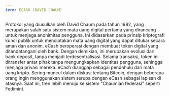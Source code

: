 ```yaml
---
term: ECASH (DAVID CHAUM)
---
```


Protokol yang diusulkan oleh David Chaum pada tahun 1982, yang merupakan salah satu sistem mata uang digital pertama yang dirancang untuk menjaga anonimitas pengguna. Ini didasarkan pada prinsip kriptografi kunci publik untuk menciptakan mata uang digital yang dapat ditukar secara aman dan anonim. eCash beroperasi dengan membuat token digital yang ditandatangani oleh bank. Dengan demikian, ini merupakan evolusi dari bank deposit, tanpa menjadi terdesentralisasi. Selama transaksi, token ini ditransfer antar pihak tanpa mengungkapkan identitas pengguna, sehingga menjaga privasi mereka. eCash dianggap sebagai pendahulu dari mata uang kripto. Sering muncul dalam diskusi tentang Bitcoin, dengan beberapa orang ingin menggunakan sistem serupa dengan eCash sebagai lapisan di atasnya. Saat ini, tren lebih menuju ke sistem "Chaumian federasi" seperti Fedimint.